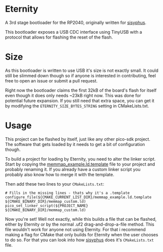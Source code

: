 # Eternity
A 3rd stage bootloader for the RP2040, originally written for [sisyphus](https://github.com/Plajta/sisyphus).

This bootloader exposes a USB CDC interface using TinyUSB with a protocol that allows for flashing the reset of the flash.

# Size
As this bootloader is written to use USB it's size is not exactly small. It could still be slimmed down though so if anyone is interested in contributing, feel free to open an issue or submit a pull request.

Right now the bootloader claims the first 32kB of the board's flash for itself even though it does only needs ~23kB right now. This was done for potential future expansion.
If you still need that extra space, you can get it by modifying the `ETERNITY_SIZE_BYTES_STRING` setting in CMakeLists.txt.

# Usage
This project can be flashed by itself, just like any other pico-sdk project. The software that gets loaded by it needs to get a bit of configuration though.

To build a project for loading by Eternity, you need to alter the linker script.
Start by copying the [memmap_example.ld.template](./memmap_example.ld.template) file to your project and probably renaming it. If you already have a custom linker script you probably also know how to merge it with the template.

Then add these two lines to your `CMakeLists.txt`:
```
# Fills in the missing lines - thats why it's a .template
configure_file(${CMAKE_CURRENT_LIST_DIR}/memmap_example.ld.template ${CMAKE_BINARY_DIR}/memmap_custom.ld)
pico_set_linker_script(${PROJECT_NAME} ${CMAKE_BINARY_DIR}/memmap_custom.ld)
```

Now you're set! Well not exactly, while this builds a file that can be flashed, either by Eternity or by the normal .uf2 drag-and-drop-a-file method. This file wouldn't work for anyone not using Eternity. For that i recommend making a flag for CMake that only builds for Eternity when the user chooses to do so. For that you can look into how [sisyphus](https://github.com/Plajta/sisyphus) does it's `CMakeLists.txt` file.
